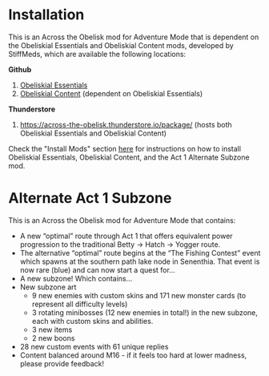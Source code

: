 # Installation

This is an Across the Obelisk mod for Adventure Mode that is dependent on the Obeliskial Essentials and Obeliskial Content mods, developed by StiffMeds, which are available the following locations: 

__Github__
1. [Obeliskial Essentials](https://github.com/stiffmeds/Obeliskial-Essentials)
2. [Obeliskial Content](https://github.com/stiffmeds/Obeliskial-Content) (dependent on Obeliskial Essentials)

__Thunderstore__
1. https://across-the-obelisk.thunderstore.io/package/ (hosts both Obeliskial Essentials and Obeliskial Content)

Check the "Install Mods" section [here](https://devcode.secretsisters.gay/AtO_How_To) for instructions on how to install Obeliskial Essentials, Obeliskial Content, and the Act 1 Alternate Subzone mod.

# Alternate Act 1 Subzone

This is an Across the Obelisk mod for Adventure Mode that contains:

* A new “optimal” route through Act 1 that offers equivalent power progression to the traditional Betty -> Hatch -> Yogger route.
* The alternative “optimal” route begins at the “The Fishing Contest” event which spawns at the southern path lake node in Senenthia. That event is now rare (blue) and can now start a quest for…
* A new subzone! Which contains…
* New subzone art
  * 9 new enemies with custom skins and 171 new monster cards (to represent all difficulty levels)
  * 3 rotating minibosses (12 new enemies in total!) in the new subzone, each with custom skins and abilities.
  * 3 new items
  * 2 new boons
* 28 new custom events with 61 unique replies
* Content balanced around M16 - if it feels too hard at lower madness, please provide feedback!

